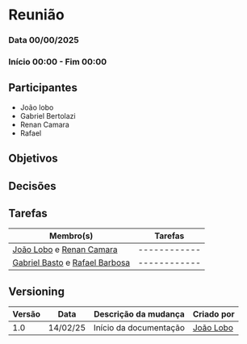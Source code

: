 # Reunião

### Data 00/00/2025

### Início 00:00 - Fim 00:00

## Participantes

- João lobo
- Gabriel Bertolazi
- Renan Camara
- Rafael

## Objetivos

## Decisões

## Tarefas

| Membro(s)                                                                                            | Tarefas      |
| ---------------------------------------------------------------------------------------------------- | ------------ |
| [João Lobo](https://github.com/joaolobo10) e [Renan Camara](https://github.com/Renurin)              | ------------ |
| [Gabriel Basto](https://github.com/Bertolazi) e [Rafael Barbosa](https://github.com/rafaelbdmelo117) | ------------ |

## Versioning

| Versão | Data     | Descrição da mudança   | Criado por                                 |
| ------ | -------- | ---------------------- | ------------------------------------------ |
| 1.0    | 14/02/25 | Início da documentação | [João Lobo](https://github.com/joaolobo10) |
